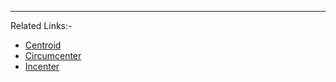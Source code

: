 

---
Related Links:-
- [Centroid](Centroid.md) 
- [Circumcenter](Circumcenter.md) 
- [Incenter](Incenter.md) 